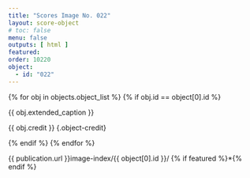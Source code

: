 ```yaml
---
title: "Scores Image No. 022"
layout: score-object
# toc: false
menu: false
outputs: [ html ]
featured: 
order: 10220
object:
  - id: "022"
---
```


{% for obj in objects.object_list %}
{% if obj.id == object[0].id %}

{{ obj.extended_caption }}

{{ obj.credit }} {.object-credit}

{% endif %}
{% endfor %}

<div class="object-credit object-url is-print-only">

{{ publication.url }}image-index/{{ object[0].id }}/ {% if featured %}*{% endif %}

</div>
